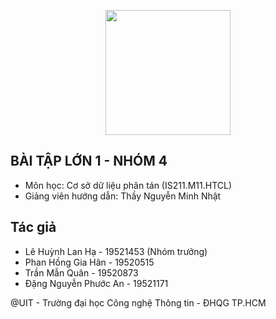 <!-- <p align="center"><a href="https://laravel.com" target="_blank"><img src="https://raw.githubusercontent.com/laravel/art/master/logo-lockup/5%20SVG/2%20CMYK/1%20Full%20Color/laravel-logolockup-cmyk-red.svg" width="400"></a></p>

<p align="center">
<a href="https://travis-ci.org/laravel/framework"><img src="https://travis-ci.org/laravel/framework.svg" alt="Build Status"></a>
<a href="https://packagist.org/packages/laravel/framework"><img src="https://img.shields.io/packagist/dt/laravel/framework" alt="Total Downloads"></a>
<a href="https://packagist.org/packages/laravel/framework"><img src="https://img.shields.io/packagist/v/laravel/framework" alt="Latest Stable Version"></a>
<a href="https://packagist.org/packages/laravel/framework"><img src="https://img.shields.io/packagist/l/laravel/framework" alt="License"></a>
</p>
## License
The Laravel framework is open-sourced software licensed under the [MIT license](https://opensource.org/licenses/MIT). -->

<p align="center"><a href="https://www.uit.edu.vn/" target="_blank"><img src="https://www.uit.edu.vn/sites/vi/files/images/Logos/Logo_UIT_Web.png" class="img-fluid" alt="" width=200></a></p>

## BÀI TẬP LỚN 1 - NHÓM 4

- Môn học: Cơ sở dữ liệu phân tán (IS211.M11.HTCL)
- Giảng viên hướng dẫn: Thầy Nguyễn Minh Nhật

## Tác giả
- Lê Huỳnh Lan Hạ       - 19521453 (Nhóm trưởng)
- Phan Hồng Gia Hân     - 19520515 
- Trần Mẫn Quân         - 19520873
- Đặng Nguyễn Phước An  - 19521171

@UIT - Trường đại học Công nghệ Thông tin - ĐHQG TP.HCM
